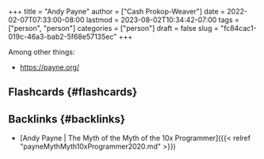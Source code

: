 +++
title = "Andy Payne"
author = ["Cash Prokop-Weaver"]
date = 2022-02-07T07:33:00-08:00
lastmod = 2023-08-02T10:34:42-07:00
tags = ["person", "person"]
categories = ["person"]
draft = false
slug = "fc84cac1-019c-46a3-bab2-5f68e57135ec"
+++

Among other things:

-   <https://payne.org/>


## Flashcards {#flashcards}


## Backlinks {#backlinks}

-   [Andy Payne | The Myth of the Myth of the 10x Programmer]({{< relref "payneMythMyth10xProgrammer2020.md" >}})
